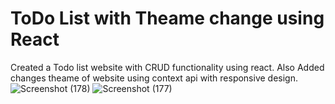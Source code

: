 # ToDo List with Theame change using React
Created a Todo list website with CRUD functionality using react.
Also Added changes theame of website using context api with responsive design.![Screenshot (178)](https://github.com/kavitab7/TodoList_react/assets/112501593/d899d52c-b0d0-4976-91ac-8ca775451d51)
![Screenshot (177)](https://github.com/kavitab7/TodoList_react/assets/112501593/8d48ddab-91aa-4563-90cc-f220e2dea624)
